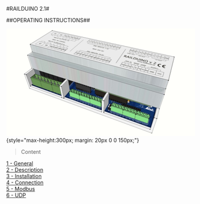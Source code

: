 #RAILDUINO 2.1#

##OPERATING INSTRUCTIONS##

![](media/railduino.jpeg){style="max-height:300px; margin: 20px 0 0 150px;"}
>Content

[1 - General](./general.md)  
[2 - Description](./description.md)  
[3 - Installation](./installation.md)  
[4 - Connection](./connection.md)  
[5 - Modbus](./modbus.md)  
[6 - UDP](./udp.md)  

